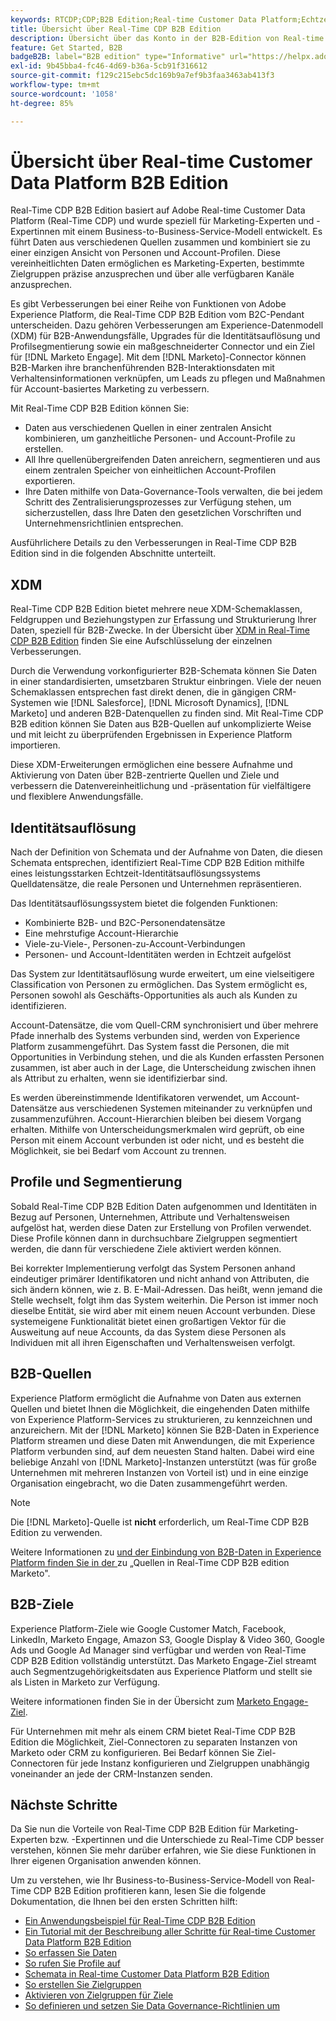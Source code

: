 ```yaml
---
keywords: RTCDP;CDP;B2B Edition;Real-time Customer Data Platform;Echtzeit-Kundendatenplattform;Real-Time CDP;b2b;cdp;Kunden-KI
title: Übersicht über Real-Time CDP B2B Edition
description: Übersicht über das Konto in der B2B-Edition von Real-time Customer Data Platform
feature: Get Started, B2B
badgeB2B: label="B2B edition" type="Informative" url="https://helpx.adobe.com/legal/product-descriptions/real-time-customer-data-platform-b2b-edition-prime-and-ultimate-packages.html newtab=true"
exl-id: 9b45bba4-fc46-4d69-b36a-5cb91f316612
source-git-commit: f129c215ebc5dc169b9a7ef9b3faa3463ab413f3
workflow-type: tm+mt
source-wordcount: '1058'
ht-degree: 85%

---
```


# Übersicht über Real-time Customer Data Platform B2B Edition

Real-Time CDP B2B Edition basiert auf Adobe Real-time Customer Data Platform (Real-Time CDP) und wurde speziell für Marketing-Experten und -Expertinnen mit einem Business-to-Business-Service-Modell entwickelt. Es führt Daten aus verschiedenen Quellen zusammen und kombiniert sie zu einer einzigen Ansicht von Personen und Account-Profilen. Diese vereinheitlichten Daten ermöglichen es Marketing-Experten, bestimmte Zielgruppen präzise anzusprechen und über alle verfügbaren Kanäle anzusprechen.

Es gibt Verbesserungen bei einer Reihe von Funktionen von Adobe Experience Platform, die Real-Time CDP B2B Edition vom B2C-Pendant unterscheiden. Dazu gehören Verbesserungen am Experience-Datenmodell (XDM) für B2B-Anwendungsfälle, Upgrades für die Identitätsauflösung und Profilsegmentierung sowie ein maßgeschneiderter Connector und ein Ziel für [!DNL Marketo Engage]. Mit dem [!DNL Marketo]-Connector können B2B-Marken ihre branchenführenden B2B-Interaktionsdaten mit Verhaltensinformationen verknüpfen, um Leads zu pflegen und Maßnahmen für Account-basiertes Marketing zu verbessern.

Mit Real-Time CDP B2B Edition können Sie:

* Daten aus verschiedenen Quellen in einer zentralen Ansicht kombinieren, um ganzheitliche Personen- und Account-Profile zu erstellen.
* All Ihre quellenübergreifenden Daten anreichern, segmentieren und aus einem zentralen Speicher von einheitlichen Account-Profilen exportieren.
* Ihre Daten mithilfe von Data-Governance-Tools verwalten, die bei jedem Schritt des Zentralisierungsprozesses zur Verfügung stehen, um sicherzustellen, dass Ihre Daten den gesetzlichen Vorschriften und Unternehmensrichtlinien entsprechen.

Ausführlichere Details zu den Verbesserungen in Real-Time CDP B2B Edition sind in die folgenden Abschnitte unterteilt.

## XDM

Real-Time CDP B2B Edition bietet mehrere neue XDM-Schemaklassen, Feldgruppen und Beziehungstypen zur Erfassung und Strukturierung Ihrer Daten, speziell für B2B-Zwecke. In der Übersicht über [XDM in Real-Time CDP B2B Edition](./schemas/b2b.md) finden Sie eine Aufschlüsselung der einzelnen Verbesserungen.

Durch die Verwendung vorkonfigurierter B2B-Schemata können Sie Daten in einer standardisierten, umsetzbaren Struktur einbringen. Viele der neuen Schemaklassen entsprechen fast direkt denen, die in gängigen CRM-Systemen wie [!DNL Salesforce], [!DNL Microsoft Dynamics], [!DNL Marketo] und anderen B2B-Datenquellen zu finden sind. Mit Real-Time CDP B2B edition können Sie Daten aus B2B-Quellen auf unkomplizierte Weise und mit leicht zu überprüfenden Ergebnissen in Experience Platform importieren.

Diese XDM-Erweiterungen ermöglichen eine bessere Aufnahme und Aktivierung von Daten über B2B-zentrierte Quellen und Ziele und verbessern die Datenvereinheitlichung und -präsentation für vielfältigere und flexiblere Anwendungsfälle.

## Identitätsauflösung

Nach der Definition von Schemata und der Aufnahme von Daten, die diesen Schemata entsprechen, identifiziert Real-Time CDP B2B Edition mithilfe eines leistungsstarken Echtzeit-Identitätsauflösungssystems Quelldatensätze, die reale Personen und Unternehmen repräsentieren.

Das Identitätsauflösungssystem bietet die folgenden Funktionen:

* Kombinierte B2B- und B2C-Personendatensätze
* Eine mehrstufige Account-Hierarchie
* Viele-zu-Viele-, Personen-zu-Account-Verbindungen
* Personen- und Account-Identitäten werden in Echtzeit aufgelöst

Das System zur Identitätsauflösung wurde erweitert, um eine vielseitigere Classification von Personen zu ermöglichen. Das System ermöglicht es, Personen sowohl als Geschäfts-Opportunities als auch als Kunden zu identifizieren.

Account-Datensätze, die vom Quell-CRM synchronisiert und über mehrere Pfade innerhalb des Systems verbunden sind, werden von Experience Platform zusammengeführt. Das System fasst die Personen, die mit Opportunities in Verbindung stehen, und die als Kunden erfassten Personen zusammen, ist aber auch in der Lage, die Unterscheidung zwischen ihnen als Attribut zu erhalten, wenn sie identifizierbar sind.

Es werden übereinstimmende Identifikatoren verwendet, um Account-Datensätze aus verschiedenen Systemen miteinander zu verknüpfen und zusammenzuführen. Account-Hierarchien bleiben bei diesem Vorgang erhalten. Mithilfe von Unterscheidungsmerkmalen wird geprüft, ob eine Person mit einem Account verbunden ist oder nicht, und es besteht die Möglichkeit, sie bei Bedarf vom Account zu trennen.

## Profile und Segmentierung

Sobald Real-Time CDP B2B Edition Daten aufgenommen und Identitäten in Bezug auf Personen, Unternehmen, Attribute und Verhaltensweisen aufgelöst hat, werden diese Daten zur Erstellung von Profilen verwendet. Diese Profile können dann in durchsuchbare Zielgruppen segmentiert werden, die dann für verschiedene Ziele aktiviert werden können.

Bei korrekter Implementierung verfolgt das System Personen anhand eindeutiger primärer Identifikatoren und nicht anhand von Attributen, die sich ändern können, wie z. B. E-Mail-Adressen. Das heißt, wenn jemand die Stelle wechselt, folgt ihm das System weiterhin. Die Person ist immer noch dieselbe Entität, sie wird aber mit einem neuen Account verbunden. Diese systemeigene Funktionalität bietet einen großartigen Vektor für die Ausweitung auf neue Accounts, da das System diese Personen als Individuen mit all ihren Eigenschaften und Verhaltensweisen verfolgt.

## B2B-Quellen

Experience Platform ermöglicht die Aufnahme von Daten aus externen Quellen und bietet Ihnen die Möglichkeit, die eingehenden Daten mithilfe von Experience Platform-Services zu strukturieren, zu kennzeichnen und anzureichern. Mit der [!DNL Marketo] können Sie B2B-Daten in Experience Platform streamen und diese Daten mit Anwendungen, die mit Experience Platform verbunden sind, auf dem neuesten Stand halten. Dabei wird eine beliebige Anzahl von [!DNL Marketo]-Instanzen unterstützt (was für große Unternehmen mit mehreren Instanzen von Vorteil ist) und in eine einzige Organisation eingebracht, wo die Daten zusammengeführt werden.

>[!NOTE]
>
>Die [!DNL Marketo]-Quelle ist **nicht** erforderlich, um Real-Time CDP B2B Edition zu verwenden.

Weitere Informationen zu [ und der Einbindung von B2B-Daten in Experience Platform finden Sie in der ](./sources/b2b.md) zu „Quellen in Real-Time CDP B2B edition Marketo&quot;.

## B2B-Ziele

Experience Platform-Ziele wie Google Customer Match, Facebook, LinkedIn, Marketo Engage, Amazon S3, Google Display &amp; Video 360, Google Ads und Google Ad Manager sind verfügbar und werden von Real-Time CDP B2B Edition vollständig unterstützt. Das Marketo Engage-Ziel streamt auch Segmentzugehörigkeitsdaten aus Experience Platform und stellt sie als Listen in Marketo zur Verfügung.

Weitere informationen finden Sie in der Übersicht zum [Marketo Engage-Ziel](../destinations/catalog/adobe/marketo-engage.md).

Für Unternehmen mit mehr als einem CRM bietet Real-Time CDP B2B Edition die Möglichkeit, Ziel-Connectoren zu separaten Instanzen von Marketo oder CRM zu konfigurieren. Bei Bedarf können Sie Ziel-Connectoren für jede Instanz konfigurieren und Zielgruppen unabhängig voneinander an jede der CRM-Instanzen senden.

## Nächste Schritte

Da Sie nun die Vorteile von Real-Time CDP B2B Edition für Marketing-Experten bzw. -Expertinnen und die Unterschiede zu Real-Time CDP besser verstehen, können Sie mehr darüber erfahren, wie Sie diese Funktionen in Ihrer eigenen Organisation anwenden können.

Um zu verstehen, wie Ihr Business-to-Business-Service-Modell von Real-Time CDP B2B Edition profitieren kann, lesen Sie die folgende Dokumentation, die Ihnen bei den ersten Schritten hilft:

* [Ein Anwendungsbeispiel für Real-Time CDP B2B Edition](./b2b-use-case.md)
* [Ein Tutorial mit der Beschreibung aller Schritte für Real-time Customer Data Platform B2B Edition](./b2b-tutorial.md)
* [So erfassen Sie Daten](./sources/b2b.md)
* [So rufen Sie Profile auf](./profile/profile-overview.md)
* [Schemata in Real-time Customer Data Platform B2B Edition](./schemas/b2b.md)
* [So erstellen Sie Zielgruppen](./segmentation/b2b.md)
* [Aktivieren von Zielgruppen für Ziele](./destinations/b2b.md)
* [So definieren und setzen Sie Data Governance-Richtlinien um](./privacy/data-governance-overview.md)
